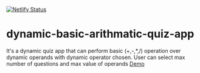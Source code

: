 [![Netlify Status](https://api.netlify.com/api/v1/badges/4c00d3f9-d4f0-46be-9544-76ee34ca9222/deploy-status)](https://app.netlify.com/sites/quiz-dynamic/deploys)
# dynamic-basic-arithmatic-quiz-app
It's a dynamic quiz app that can perform basic (+,-,*,/) operation over dynamic operands with dynamic operator chosen. User can select max number of questions and max value of operands
[Demo](https://quiz-dynamic.netlify.com)

